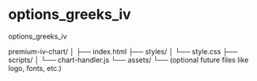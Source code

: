 # options_greeks_iv
options_greeks_iv





premium-iv-chart/
│
├── index.html
├── styles/
│   └── style.css
├── scripts/
│   └── chart-handler.js
└── assets/
    └── (optional future files like logo, fonts, etc.)